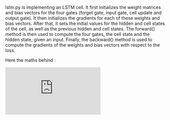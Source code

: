 lstm.py is implementing an LSTM cell. It first initializes the weight matrices and bias vectors for the four gates (forget gate, input gate, cell update and output gate). It then initializes the gradients for each of these weights and bias vectors. After that, it sets the initial values for the hidden and cell states of the cell, as well as the previous hidden and cell states. The forward() method is then used to compute the four gates, the cell state and the hidden state, given an input. Finally, the backward() method is used to compute the gradients of the weights and bias vectors with respect to the loss.

Here the maths behind :

![alt text](https://github.com/naelsen/LSTM/blob/main/lstm.pdf)
